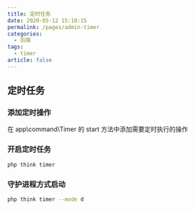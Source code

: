 ```yaml
---
title: 定时任务
date: 2020-05-12 15:10:15
permalink: /pages/admin-timer
categories: 
  - 后端
tags: 
  - timer
article: false
---
```


## 定时任务

### 添加定时操作
在 app\command\Timer 的 start 方法中添加需要定时执行的操作

### 开启定时任务
```bash
php think timer
```

### 守护进程方式启动
```bash
php think timer --mode d
```
